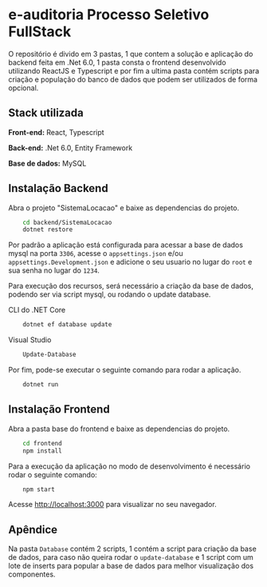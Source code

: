 # e-auditoria Processo Seletivo FullStack

O repositório é divido em 3 pastas, 1 que contem a solução e aplicação do backend feita em .Net 6.0, 1 pasta consta o frontend desenvolvido utilizando ReactJS e Typescript e por fim a ultima pasta contém scripts para criação e população do banco de dados que podem ser utilizados de forma opcional.

## Stack utilizada

**Front-end:** React, Typescript

**Back-end:** .Net 6.0, Entity Framework

**Base de dados:** MySQL

## Instalação Backend

Abra o projeto "SistemaLocacao" e baixe as dependencias do projeto.

```bash
    cd backend/SistemaLocacao
    dotnet restore
```

Por padrão a aplicação está configurada para acessar a base de dados mysql na porta `3306`, acesse o `appsettings.json` e/ou `appsettings.Development.json` e adicione o seu usuario no lugar do `root` e sua senha no lugar do `1234`.

Para execução dos recursos, será necessário a criação da base de dados, podendo ser via script mysql, ou rodando o update database.

CLI do .NET Core

```bash
    dotnet ef database update
```

Visual Studio

```bash
    Update-Database
```

Por fim, pode-se executar o seguinte comando para rodar a aplicação.

```bash
    dotnet run
```

## Instalação Frontend

Abra a pasta base do frontend e baixe as dependencias do projeto.

```bash
    cd frontend
    npm install
```

Para a execução da aplicação no modo de desenvolvimento é necessário rodar o seguinte comando:

```bash
    npm start
```

Acesse [http://localhost:3000](http://localhost:3000) para visualizar no seu navegador.

## Apêndice

Na pasta `Database` contém 2 scripts, 1 contém a script para criação da base de dados, para caso não queira rodar o `update-database` e 1 script com um lote de inserts para popular a base de dados para melhor visualização dos componentes.
